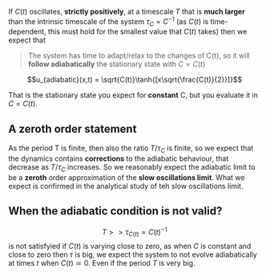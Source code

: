 
If $C(t)$ oscillates, **strictly positively**, at a timescale $T$ that is **much larger** than the intrinsic timescale of the system $\tau_{C}=C^{-1}$ (as $C(t)$ is time-dependent, this must hold for the smallest value that $C(t)$ takes) then we expect that

> The system has time to adapt/relax to the changes of C(t), so it will **follow adiabatically** the stationary state with $C=C(t)$  

$$u_{adiabatic}(x,t) = \sqrt{C(t)}\tanh{[x\sqrt{\frac{C(t)}{2}}]}$$

  

That is the stationary state you expect for **constant** C, but you evaluate it in $C=C(t)$.

## A zeroth order statement
As the period T is finite, then also the ratio $T/\tau_C$ is finite, so we expect that the dynamics contains **corrections** to the adiabatic behaviour, that decrease as  $T/\tau_C$ increases. So we reasonably expect the adiabatic limit to be a **zeroth** order approximation of the **slow oscillations limit**. What we expect is confirmed in the analytical study of teh slow oscillations limit.
  

## When the adiabatic condition is not valid?
  $$T >> \tau_{C(t)} = C(t)^{-1}$$
is not satisfyied if $C(t)$ is varying close to zero, as when $C$ is constant and close to zero then $\tau$ is big, we expect the system to not evolve adiabatically at times $t$ when $C(t)\simeq 0$. Even if the period $T$ is very big.